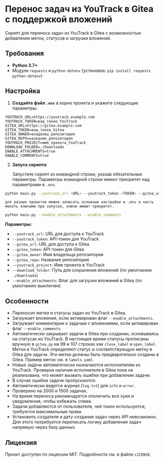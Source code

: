 # Перенос задач из YouTrack в Gitea с поддержкой вложений

Скрипт для переноса задач из YouTrack в Gitea с возможностью добавления меток, статусов и загрузки вложений.

## Требования

- **Python 3.7+**
- Модули `requests` и `python-dotenv` (установка: `pip install requests python-dotenv`)

## Настройка

1. **Создайте файл `.env`** в корне проекта и укажите следующие параметры:

```env
YOUTRACK_URL=https://youtrack.example.com
YOUTRACK_TOKEN=ваш_токен_YouTrack
GITEA_URL=https://gitea.example.com
GITEA_TOKEN=ваш_токен_Gitea
GITEA_OWNER=владелец_репозитория
GITEA_REPO=название_репозитория
YOUTRACK_PROJECT=имя_проекта_YouTrack
DOWNLOAD_FOLDER=./downloads
ENABLE_ATTACHMENTS=true
ENABLE_COMMENTS=true
```

2. **Запуск скрипта**:

    Запустите скрипт из командной строки, указав обязательные параметры. Параметры командной строки имеют приоритет над параметрами в `.env`.

```bash
python main.py --youtrack_url <URL> --youtrack_token <TOKEN> --gitea_url <URL> --gitea_token <TOKEN> --gitea_owner <OWNER> --gitea_repo <REPO> --youtrack_project <PROJECT> --enable_attachments --enable_comments
```

    для разных проектов можно записать основные настройки в .env а часть менять ключами при запуске, ключи имеют приоритет.

```bash
python main.py --enable_attachments --enable_comments
```

**Параметры:**

- `--youtrack_url`: URL для доступа к YouTrack
- `--youtrack_token`: API-токен для YouTrack
- `--gitea_url`: URL для доступа к Gitea
- `--gitea_token`: API-токен для Gitea
- `--gitea_owner`: Имя владельца репозитория
- `--gitea_repo`: Название репозитория
- `--youtrack_project`: Имя проекта в YouTrack
- `--download_folder`: Путь для сохранения вложений (по умолчанию `./downloads`)
- `--enable_attachments`: Флаг для загрузки вложений в Gitea (по умолчанию выключен)

## Особенности

- Переносит метки и статусы задач из YouTrack в Gitea.
- Загружает вложения, если активирован флаг `--enable_attachments`.
- Загружает комментарии к задачам с вложениями, если активирован флаг `--enable_comments`.
- Автоматически закрывает задачи в Gitea при создании, основываясь на статусах из YouTrack. В настоящее время статусы прописаны вручную в `gitea.py` на 99 и 107 строках как `close_label` и `open_label`. Метки в YouTrack определяют статус и соответствующую метку в Gitea для задачи. Эти метки должны быть предварительно созданы в Gitea. Пример меток см. в `labels.yaml`.
- Новые задачи автоматически назначаются исполнителям из YouTrack. Проверка наличия исполнителя в Gitea пока не реализована, что может вызвать ошибки при добавлении задачи.
- В случае ошибки задачи пропускаются.
- Автоматически ведется журнал (`log.txt`) для `info` и `error`.
- Проверено на 2000 и 1500 задачах.
- На время переноса рекомендуется отключить все хуки и уведомления, чтобы избежать спама.
- Задачи добавляются от пользователя, чей токен используется; требуются максимальные права.
- Установить создателя и дату создания задач через API невозможно. Для этого потребуется переписать логику добавления задач напрямую через базу данных.

## Лицензия

Проект доступен по лицензии MIT. Подробности см. в файле `LICENSE`.
